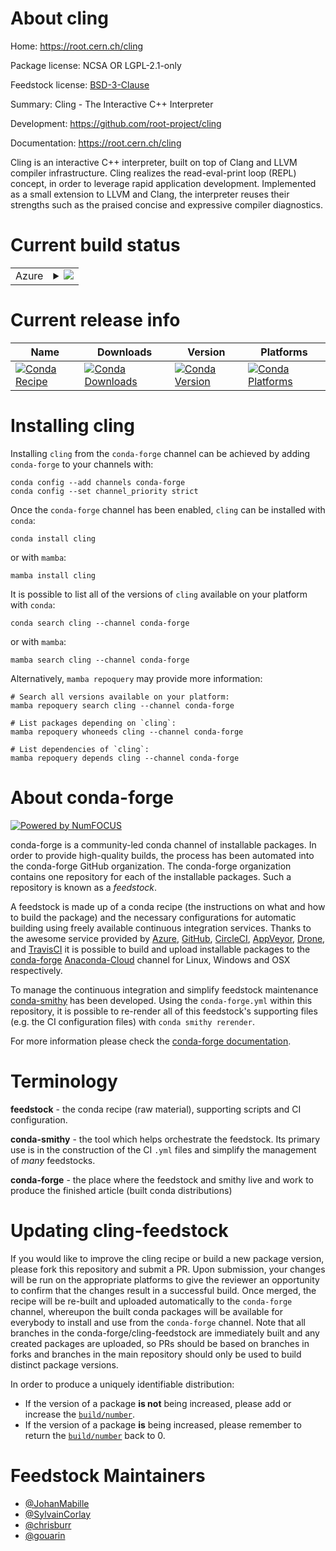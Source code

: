 About cling
===========

Home: https://root.cern.ch/cling

Package license: NCSA OR LGPL-2.1-only

Feedstock license: [BSD-3-Clause](https://github.com/conda-forge/cling-feedstock/blob/main/LICENSE.txt)

Summary: Cling - The Interactive C++ Interpreter

Development: https://github.com/root-project/cling

Documentation: https://root.cern.ch/cling

Cling is an interactive C++ interpreter, built on top of Clang and LLVM compiler infrastructure. Cling realizes the read-eval-print loop (REPL) concept, in order to leverage rapid application development. Implemented as a small extension to LLVM and Clang, the interpreter reuses their strengths such as the praised concise and expressive compiler diagnostics.

Current build status
====================


<table>
    
  <tr>
    <td>Azure</td>
    <td>
      <details>
        <summary>
          <a href="https://dev.azure.com/conda-forge/feedstock-builds/_build/latest?definitionId=2837&branchName=main">
            <img src="https://dev.azure.com/conda-forge/feedstock-builds/_apis/build/status/cling-feedstock?branchName=main">
          </a>
        </summary>
        <table>
          <thead><tr><th>Variant</th><th>Status</th></tr></thead>
          <tbody><tr>
              <td>linux_64</td>
              <td>
                <a href="https://dev.azure.com/conda-forge/feedstock-builds/_build/latest?definitionId=2837&branchName=main">
                  <img src="https://dev.azure.com/conda-forge/feedstock-builds/_apis/build/status/cling-feedstock?branchName=main&jobName=linux&configuration=linux_64_" alt="variant">
                </a>
              </td>
            </tr><tr>
              <td>osx_64</td>
              <td>
                <a href="https://dev.azure.com/conda-forge/feedstock-builds/_build/latest?definitionId=2837&branchName=main">
                  <img src="https://dev.azure.com/conda-forge/feedstock-builds/_apis/build/status/cling-feedstock?branchName=main&jobName=osx&configuration=osx_64_" alt="variant">
                </a>
              </td>
            </tr><tr>
              <td>win_64</td>
              <td>
                <a href="https://dev.azure.com/conda-forge/feedstock-builds/_build/latest?definitionId=2837&branchName=main">
                  <img src="https://dev.azure.com/conda-forge/feedstock-builds/_apis/build/status/cling-feedstock?branchName=main&jobName=win&configuration=win_64_" alt="variant">
                </a>
              </td>
            </tr>
          </tbody>
        </table>
      </details>
    </td>
  </tr>
</table>

Current release info
====================

| Name | Downloads | Version | Platforms |
| --- | --- | --- | --- |
| [![Conda Recipe](https://img.shields.io/badge/recipe-cling-green.svg)](https://anaconda.org/conda-forge/cling) | [![Conda Downloads](https://img.shields.io/conda/dn/conda-forge/cling.svg)](https://anaconda.org/conda-forge/cling) | [![Conda Version](https://img.shields.io/conda/vn/conda-forge/cling.svg)](https://anaconda.org/conda-forge/cling) | [![Conda Platforms](https://img.shields.io/conda/pn/conda-forge/cling.svg)](https://anaconda.org/conda-forge/cling) |

Installing cling
================

Installing `cling` from the `conda-forge` channel can be achieved by adding `conda-forge` to your channels with:

```
conda config --add channels conda-forge
conda config --set channel_priority strict
```

Once the `conda-forge` channel has been enabled, `cling` can be installed with `conda`:

```
conda install cling
```

or with `mamba`:

```
mamba install cling
```

It is possible to list all of the versions of `cling` available on your platform with `conda`:

```
conda search cling --channel conda-forge
```

or with `mamba`:

```
mamba search cling --channel conda-forge
```

Alternatively, `mamba repoquery` may provide more information:

```
# Search all versions available on your platform:
mamba repoquery search cling --channel conda-forge

# List packages depending on `cling`:
mamba repoquery whoneeds cling --channel conda-forge

# List dependencies of `cling`:
mamba repoquery depends cling --channel conda-forge
```


About conda-forge
=================

[![Powered by
NumFOCUS](https://img.shields.io/badge/powered%20by-NumFOCUS-orange.svg?style=flat&colorA=E1523D&colorB=007D8A)](https://numfocus.org)

conda-forge is a community-led conda channel of installable packages.
In order to provide high-quality builds, the process has been automated into the
conda-forge GitHub organization. The conda-forge organization contains one repository
for each of the installable packages. Such a repository is known as a *feedstock*.

A feedstock is made up of a conda recipe (the instructions on what and how to build
the package) and the necessary configurations for automatic building using freely
available continuous integration services. Thanks to the awesome service provided by
[Azure](https://azure.microsoft.com/en-us/services/devops/), [GitHub](https://github.com/),
[CircleCI](https://circleci.com/), [AppVeyor](https://www.appveyor.com/),
[Drone](https://cloud.drone.io/welcome), and [TravisCI](https://travis-ci.com/)
it is possible to build and upload installable packages to the
[conda-forge](https://anaconda.org/conda-forge) [Anaconda-Cloud](https://anaconda.org/)
channel for Linux, Windows and OSX respectively.

To manage the continuous integration and simplify feedstock maintenance
[conda-smithy](https://github.com/conda-forge/conda-smithy) has been developed.
Using the ``conda-forge.yml`` within this repository, it is possible to re-render all of
this feedstock's supporting files (e.g. the CI configuration files) with ``conda smithy rerender``.

For more information please check the [conda-forge documentation](https://conda-forge.org/docs/).

Terminology
===========

**feedstock** - the conda recipe (raw material), supporting scripts and CI configuration.

**conda-smithy** - the tool which helps orchestrate the feedstock.
                   Its primary use is in the construction of the CI ``.yml`` files
                   and simplify the management of *many* feedstocks.

**conda-forge** - the place where the feedstock and smithy live and work to
                  produce the finished article (built conda distributions)


Updating cling-feedstock
========================

If you would like to improve the cling recipe or build a new
package version, please fork this repository and submit a PR. Upon submission,
your changes will be run on the appropriate platforms to give the reviewer an
opportunity to confirm that the changes result in a successful build. Once
merged, the recipe will be re-built and uploaded automatically to the
`conda-forge` channel, whereupon the built conda packages will be available for
everybody to install and use from the `conda-forge` channel.
Note that all branches in the conda-forge/cling-feedstock are
immediately built and any created packages are uploaded, so PRs should be based
on branches in forks and branches in the main repository should only be used to
build distinct package versions.

In order to produce a uniquely identifiable distribution:
 * If the version of a package **is not** being increased, please add or increase
   the [``build/number``](https://docs.conda.io/projects/conda-build/en/latest/resources/define-metadata.html#build-number-and-string).
 * If the version of a package **is** being increased, please remember to return
   the [``build/number``](https://docs.conda.io/projects/conda-build/en/latest/resources/define-metadata.html#build-number-and-string)
   back to 0.

Feedstock Maintainers
=====================

* [@JohanMabille](https://github.com/JohanMabille/)
* [@SylvainCorlay](https://github.com/SylvainCorlay/)
* [@chrisburr](https://github.com/chrisburr/)
* [@gouarin](https://github.com/gouarin/)

